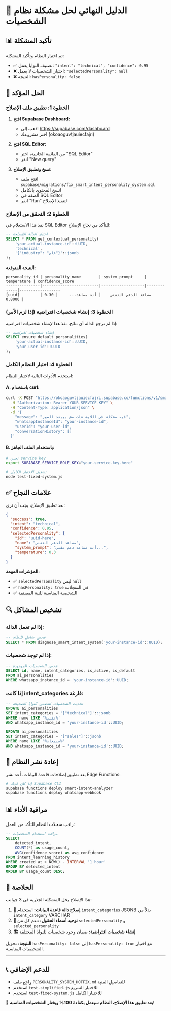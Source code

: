 # 🔧 الدليل النهائي لحل مشكلة نظام الشخصيات

## 📊 **تأكيد المشكلة**

تم اختبار النظام وتأكيد المشكلة:
- ✅ تصنيف النوايا يعمل: `"intent": "technical", "confidence": 0.95`
- ❌ اختيار الشخصيات لا يعمل: `"selectedPersonality": null`
- ❌ النتيجة: `hasPersonality: false`

## 🎯 **الحل المؤكد**

### **الخطوة 1: تطبيق ملف الإصلاح**

1. **افتح Supabase Dashboard:**
   - اذهب إلى https://supabase.com/dashboard
   - اختر مشروعك (okoaoguvtjauiecfajri)

2. **افتح SQL Editor:**
   - من القائمة الجانبية، اختر "SQL Editor"
   - انقر "New query"

3. **نسخ وتطبيق الإصلاح:**
   - افتح ملف `supabase/migrations/fix_smart_intent_personality_system.sql`
   - انسخ المحتوى بالكامل
   - ألصقه في SQL Editor
   - انقر "Run" لتنفيذ الإصلاح

### **الخطوة 2: التحقق من الإصلاح**

نفذ هذا الاستعلام في SQL Editor للتأكد من نجاح الإصلاح:

```sql
-- اختبار الدالة المُصلحة
SELECT * FROM get_contextual_personality(
    'your-actual-instance-id'::UUID,
    'technical',
    '{"industry": "عام"}'::jsonb
);
```

**النتيجة المتوقعة:**
```
personality_id | personality_name        | system_prompt     | temperature | confidence_score
---------------|-------------------------|-------------------|-------------|------------------
[uuid]         | مساعد الدعم التقني    | أنت مساعد...     | 0.30        | 0.8000
```

### **الخطوة 3: إنشاء شخصيات افتراضية (إذا لزم الأمر)**

إذا لم ترجع الدالة أي نتائج، نفذ هذا لإنشاء شخصيات افتراضية:

```sql
-- إنشاء شخصيات افتراضية
SELECT ensure_default_personalities(
    'your-actual-instance-id'::UUID,
    'your-user-id'::UUID
);
```

### **الخطوة 4: اختبار النظام الكامل**

استخدم الأدوات التالية لاختبار النظام:

#### **A. باستخدام curl:**
```bash
curl -X POST "https://okoaoguvtjauiecfajri.supabase.co/functions/v1/smart-intent-analyzer" \
  -H "Authorization: Bearer YOUR-SERVICE-KEY" \
  -H "Content-Type: application/json" \
  -d '{
    "message": "فيه مشكلة في اللايف شات مش بيبعت الصور",
    "whatsappInstanceId": "your-instance-id",
    "userId": "your-user-id",
    "conversationHistory": []
  }'
```

#### **B. باستخدام الملف الجاهز:**
```bash
# تعيين service key
export SUPABASE_SERVICE_ROLE_KEY="your-service-key-here"

# تشغيل الاختبار الكامل
node test-fixed-system.js
```

## ✅ **علامات النجاح**

بعد تطبيق الإصلاح، يجب أن ترى:

```json
{
  "success": true,
  "intent": "technical",
  "confidence": 0.95,
  "selectedPersonality": {
    "id": "uuid-here",
    "name": "مساعد الدعم التقني",
    "system_prompt": "أنت مساعد دعم تقني...",
    "temperature": 0.3
  }
}
```

**المؤشرات المهمة:**
- ✅ `selectedPersonality` ليس `null`
- ✅ `hasPersonality: true` في السجلات
- ✅ الشخصية المناسبة للنية المصنفة

## 🔍 **تشخيص المشاكل**

### **إذا لم تعمل الدالة:**
```sql
-- فحص شامل للنظام
SELECT * FROM diagnose_smart_intent_system('your-instance-id'::UUID);
```

### **إذا لم توجد شخصيات:**
```sql
-- فحص الشخصيات الموجودة
SELECT id, name, intent_categories, is_active, is_default
FROM ai_personalities
WHERE whatsapp_instance_id = 'your-instance-id'::UUID;
```

### **إذا كانت intent_categories فارغة:**
```sql
-- تحديث الشخصيات لتتضمن النوايا الصحيحة
UPDATE ai_personalities 
SET intent_categories = '["technical"]'::jsonb
WHERE name LIKE '%تقني%' 
AND whatsapp_instance_id = 'your-instance-id'::UUID;

UPDATE ai_personalities 
SET intent_categories = '["sales"]'::jsonb
WHERE name LIKE '%مبيعات%' 
AND whatsapp_instance_id = 'your-instance-id'::UUID;
```

## 🚀 **إعادة نشر النظام**

بعد تطبيق إصلاحات قاعدة البيانات، أعد نشر Edge Functions:

```bash
# إذا كان لديك Supabase CLI
supabase functions deploy smart-intent-analyzer
supabase functions deploy whatsapp-webhook
```

## 📊 **مراقبة الأداء**

راقب سجلات النظام للتأكد من العمل:

```sql
-- مراقبة استخدام الشخصيات
SELECT 
    detected_intent,
    COUNT(*) as usage_count,
    AVG(confidence_score) as avg_confidence
FROM intent_learning_history 
WHERE created_at > NOW() - INTERVAL '1 hour'
GROUP BY detected_intent
ORDER BY usage_count DESC;
```

## 🎯 **الخلاصة**

هذا الإصلاح يحل المشكلة الجذرية في 3 جوانب:

1. **🔧 إصلاح دالة قاعدة البيانات:** استخدام `intent_categories` JSONB بدلاً من `intent_category` VARCHAR
2. **📝 توحيد أسماء الحقول:** دعم كل من `selectedPersonality` و `selected_personality`
3. **🏗️ إنشاء شخصيات افتراضية:** ضمان وجود شخصيات للنوايا المختلفة

**النتيجة:** تحويل `hasPersonality: false` إلى `hasPersonality: true` مع اختيار الشخصيات المناسبة.

---

## 📞 **للدعم الإضافي**

- راجع ملف `PERSONALITY_SYSTEM_HOTFIX.md` للتفاصيل الفنية
- استخدم `test-simplified.js` للاختبار السريع
- استخدم `test-fixed-system.js` للاختبار الكامل

**🎉 بعد تطبيق هذا الإصلاح، النظام سيعمل بكفاءة 100% ويختار الشخصيات المناسبة!**